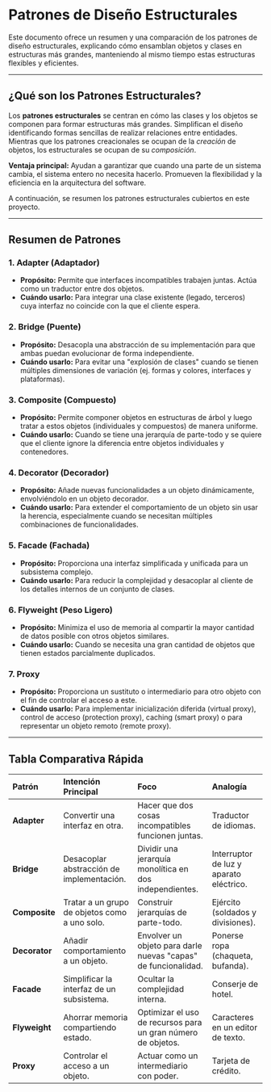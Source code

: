 # Patrones de Diseño Estructurales

Este documento ofrece un resumen y una comparación de los patrones de diseño estructurales, explicando cómo ensamblan objetos y clases en estructuras más grandes, manteniendo al mismo tiempo estas estructuras flexibles y eficientes.

---

## ¿Qué son los Patrones Estructurales?

Los **patrones estructurales** se centran en cómo las clases y los objetos se componen para formar estructuras más grandes. Simplifican el diseño identificando formas sencillas de realizar relaciones entre entidades. Mientras que los patrones creacionales se ocupan de la *creación* de objetos, los estructurales se ocupan de su *composición*.

**Ventaja principal:** Ayudan a garantizar que cuando una parte de un sistema cambia, el sistema entero no necesita hacerlo. Promueven la flexibilidad y la eficiencia en la arquitectura del software.

A continuación, se resumen los patrones estructurales cubiertos en este proyecto.

---

## Resumen de Patrones

### 1. Adapter (Adaptador)
- **Propósito:** Permite que interfaces incompatibles trabajen juntas. Actúa como un traductor entre dos objetos.
- **Cuándo usarlo:** Para integrar una clase existente (legado, terceros) cuya interfaz no coincide con la que el cliente espera.

### 2. Bridge (Puente)
- **Propósito:** Desacopla una abstracción de su implementación para que ambas puedan evolucionar de forma independiente.
- **Cuándo usarlo:** Para evitar una "explosión de clases" cuando se tienen múltiples dimensiones de variación (ej. formas y colores, interfaces y plataformas).

### 3. Composite (Compuesto)
- **Propósito:** Permite componer objetos en estructuras de árbol y luego tratar a estos objetos (individuales y compuestos) de manera uniforme.
- **Cuándo usarlo:** Cuando se tiene una jerarquía de parte-todo y se quiere que el cliente ignore la diferencia entre objetos individuales y contenedores.

### 4. Decorator (Decorador)
- **Propósito:** Añade nuevas funcionalidades a un objeto dinámicamente, envolviéndolo en un objeto decorador.
- **Cuándo usarlo:** Para extender el comportamiento de un objeto sin usar la herencia, especialmente cuando se necesitan múltiples combinaciones de funcionalidades.

### 5. Facade (Fachada)
- **Propósito:** Proporciona una interfaz simplificada y unificada para un subsistema complejo.
- **Cuándo usarlo:** Para reducir la complejidad y desacoplar al cliente de los detalles internos de un conjunto de clases.

### 6. Flyweight (Peso Ligero)
- **Propósito:** Minimiza el uso de memoria al compartir la mayor cantidad de datos posible con otros objetos similares.
- **Cuándo usarlo:** Cuando se necesita una gran cantidad de objetos que tienen estados parcialmente duplicados.

### 7. Proxy
- **Propósito:** Proporciona un sustituto o intermediario para otro objeto con el fin de controlar el acceso a este.
- **Cuándo usarlo:** Para implementar inicialización diferida (virtual proxy), control de acceso (protection proxy), caching (smart proxy) o para representar un objeto remoto (remote proxy).

---

## Tabla Comparativa Rápida

| Patrón | Intención Principal | Foco | Analogía |
| :--- | :--- | :--- | :--- |
| **Adapter** | Convertir una interfaz en otra. | Hacer que dos cosas incompatibles funcionen juntas. | Traductor de idiomas. |
| **Bridge** | Desacoplar abstracción de implementación. | Dividir una jerarquía monolítica en dos independientes. | Interruptor de luz y aparato eléctrico. |
| **Composite** | Tratar a un grupo de objetos como a uno solo. | Construir jerarquías de parte-todo. | Ejército (soldados y divisiones). |
| **Decorator** | Añadir comportamiento a un objeto. | Envolver un objeto para darle nuevas "capas" de funcionalidad. | Ponerse ropa (chaqueta, bufanda). |
| **Facade** | Simplificar la interfaz de un subsistema. | Ocultar la complejidad interna. | Conserje de hotel. |
| **Flyweight** | Ahorrar memoria compartiendo estado. | Optimizar el uso de recursos para un gran número de objetos. | Caracteres en un editor de texto. |
| **Proxy** | Controlar el acceso a un objeto. | Actuar como un intermediario con poder. | Tarjeta de crédito. |
